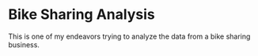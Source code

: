 # Bike Sharing Analysis

This is one of my endeavors trying to analyze the data from a bike sharing business.
